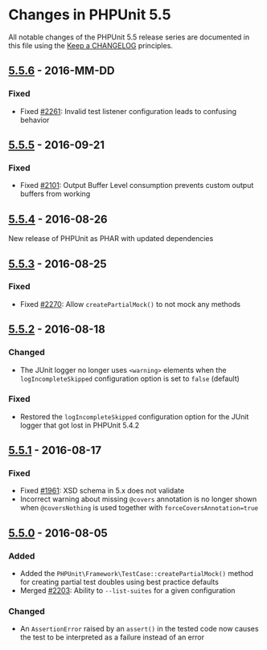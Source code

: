 # Changes in PHPUnit 5.5

All notable changes of the PHPUnit 5.5 release series are documented in this file using the [Keep a CHANGELOG](http://keepachangelog.com/) principles.

## [5.5.6] - 2016-MM-DD

### Fixed

* Fixed [#2261](https://github.com/sebastianbergmann/phpunit/issues/2261): Invalid test listener configuration leads to confusing behavior

## [5.5.5] - 2016-09-21

### Fixed

* Fixed [#2101](https://github.com/sebastianbergmann/phpunit/issues/2101): Output Buffer Level consumption prevents custom output buffers from working

## [5.5.4] - 2016-08-26

New release of PHPUnit as PHAR with updated dependencies

## [5.5.3] - 2016-08-25

### Fixed

* Fixed [#2270](https://github.com/sebastianbergmann/phpunit/pull/2270): Allow `createPartialMock()` to not mock any methods

## [5.5.2] - 2016-08-18

### Changed

* The JUnit logger no longer uses `<warning>` elements when the `logIncompleteSkipped` configuration option is set to `false` (default)

### Fixed

* Restored the `logIncompleteSkipped` configuration option for the JUnit logger that got lost in PHPUnit 5.4.2

## [5.5.1] - 2016-08-17

### Fixed

* Fixed [#1961](https://github.com/sebastianbergmann/phpunit/issues/1961): XSD schema in 5.x does not validate
* Incorrect warning about missing `@covers` annotation is no longer shown when `@coversNothing` is used together with `forceCoversAnnotation=true`

## [5.5.0] - 2016-08-05

### Added

* Added the `PHPUnit\Framework\TestCase::createPartialMock()` method for creating partial test doubles using best practice defaults
* Merged [#2203](https://github.com/sebastianbergmann/phpunit/pull/2203): Ability to `--list-suites` for a given configuration

### Changed

* An `AssertionError` raised by an `assert()` in the tested code now causes the test to be interpreted as a failure instead of an error

[5.5.6]: https://github.com/sebastianbergmann/phpunit/compare/5.5.5...5.5.6
[5.5.5]: https://github.com/sebastianbergmann/phpunit/compare/5.5.4...5.5.5
[5.5.4]: https://github.com/sebastianbergmann/phpunit/compare/5.5.3...5.5.4
[5.5.3]: https://github.com/sebastianbergmann/phpunit/compare/5.5.2...5.5.3
[5.5.2]: https://github.com/sebastianbergmann/phpunit/compare/5.5.1...5.5.2
[5.5.1]: https://github.com/sebastianbergmann/phpunit/compare/5.5.0...5.5.1
[5.5.0]: https://github.com/sebastianbergmann/phpunit/compare/5.4...5.5.0

